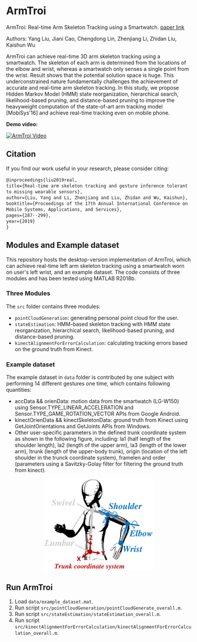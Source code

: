 # ArmTroi

ArmTroi: Real-time Arm Skeleton Tracking using a Smartwatch. [paper link](https://www.cs.cityu.edu.hk/~zhenjili/2019-MobiSys-ArmTroi.pdf)

Authors: Yang Liu, Jiani Cao, Chengdong Lin, Zhenjiang Li, Zhidan Liu, Kaishun Wu

ArmTroi can achieve real-time 3D arm skeleton tracking using a smartwatch. The skeleton of each arm is determined from the locations of the elbow and wrist, whereas a smartwatch only senses a single point from the wrist. Result shows that the potential solution space is huge. This underconstrained nature fundamentally challenges the achievement of accurate and real-time arm skeleton tracking. In this study, we propose Hidden Markov Model (HMM) state reorganization, hierarchical search, likelihood-based pruning, and distance-based pruning to improve the heavyweight computation of the state-of-art arm tracking model [MobiSys'16] and achieve real-time tracking even on mobile phone.

**Demo video:**

[![ArmTroi Video](http://img.youtube.com/vi/vmi3jffgvyE/0.jpg)](https://www.youtube.com/watch?v=vmi3jffgvyE "ArmTroi Video")


## Citation

If you find our work useful in your research, please consider citing:
```
@inproceedings{liu2019real,
title={Real-time arm skeleton tracking and gesture inference tolerant to missing wearable sensors},
author={Liu, Yang and Li, Zhenjiang and Liu, Zhidan and Wu, Kaishun},
booktitle={Proceedings of the 17th Annual International Conference on Mobile Systems, Applications, and Services},
pages={287--299},
year={2019}
}
```

## Modules and Example dataset
This repository hosts the desktop-version implementation of ArmTroi, which can achieve real-time left arm skeleton tracking using a smartwatch worn on user's left wrist, and an example dataset. The code consists of three modules and has been tested using MATLAB R2018b. 

### Three Modules
The `src` folder contains three modules:
- `pointCloudGeneration`: generating personal point cloud for the user.
- `stateEstimation`: HMM-based skeleton tracking with HMM state reorganization, hierarchical search, likelihood-based pruning, and distance-based pruning.
- `kinectAlignmentForErrorCalculation`: calculating tracking errors based on the ground truth from Kinect.

### Example dataset
The example dataset in `data` folder is contributed by one subject with performing 14 different gestures one time, which contains following quantities:
- accData && orienData: motion data from the smartwatch (LG-W150) using Sensor.TYPE_LINEAR_ACCELERATION and Sensor.TYPE_GAME_ROTATION_VECTOR APIs from Google Android.
- kinectOrienData && kinectSkeletonData: ground truth from Kinect using GetJointOrientations and GetJoints APIs from Windows.
- Other user-specific parameters in the defined trunk coordinate system as shown in the following figure, including: la1 (half length of the shoulder length), la2 (length of the upper arm), la3 (length of the lower arm), ltrunk (length of the upper-body trunk), origin (location of the left shoulder in the trunck coordinate system), framelen and order (parameters using a Savitzky-Golay filter for filtering the ground truth from kinect).

<p align="center">
  <img width="300" height="auto" src="./figures/design_coordinate.png" />
</p>

## Run ArmTroi

1. Load `data/example_dataset.mat`.
2. Run script `src/pointCloudGeneration/pointCloudGenerate_overall.m`.
3. Run script `src/stateEstimation/stateEstimation_overall.m`.
4. Run script `src/kinectAlignmentForErrorCalculation/kinectAlignmentForErrorCalculation_overall.m`.
